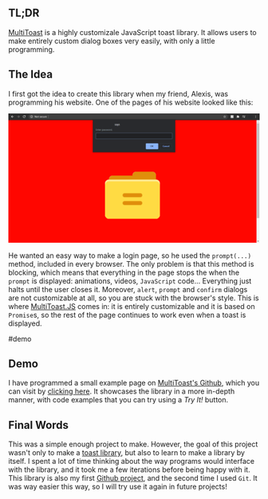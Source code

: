 ## TL;DR

[MultiToast](https://github.com/Bricktech2000/multiToast) is a highly customizale JavaScript toast library. It allows users to make entirely custom dialog boxes very easily, with only a little programming.

## The Idea

I first got the idea to create this library when my friend, Alexis, was programming his website. One of the pages of his website looked like this:

![screenshot of an input prompt](./screenshot.png)

He wanted an easy way to make a login page, so he used the `prompt(...)` method, included in every browser. The only problem is that this method is blocking, which means that everything in the page stops the when the `prompt` is displayed: animations, videos, `JavaScript` code... Everything just halts until the user closes it. Moreover, `alert`, `prompt` and `confirm` dialogs are not customizable at all, so you are stuck with the browser's style. This is where [MultiToast.JS](https://github.com/Bricktech2000/multiToast) comes in: it is entirely customizable and it is based on `Promise`s, so the rest of the page continues to work even when a toast is displayed.

#demo

## Demo

I have programmed a small example page on [MultiToast's Github](https://github.com/Bricktech2000/multiToast), which you can visit by [clicking here](./example/example.html). It showcases the library in a more in-depth manner, with code examples that you can try using a _Try It!_ button.

## Final Words

This was a simple enough project to make. However, the goal of this project wasn't only to make a [toast library](https://github.com/Bricktech2000/multiToast), but also to learn to make a library by itself. I spent a lot of time thinking about the way programs would interface with the library, and it took me a few iterations before being happy with it. This library is also my first [Github project](https://github.com/Bricktech2000/), and the second time I used `Git`. It was way easier this way, so I will try use it again in future projects!
